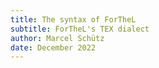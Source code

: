 ```yaml
---
title: The syntax of ForTheL
subtitle: ForTheL's TEX dialect
author: Marcel Schütz
date: December 2022
---
```

